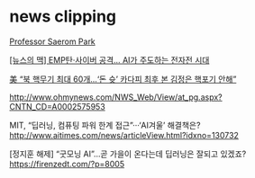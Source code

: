 # news clipping

[Professor Saerom Park](
https://blog.naver.com/wisetter/222054002989)

[[뉴스의 맥] EMP탄·사이버 공격… AI가 주도하는 전자전 시대](
https://www.hankyung.com/opinion/article/2017090567411)

[美 “북 핵무기 최대 60개…‘돈 슛’ 카다피 최후 본 김정은 핵포기 안해”](https://news.naver.com/main/ranking/read.nhn?mid=etc&sid1=111&rankingType=popular_day&oid=081&aid=0003116486&date=20200818&type=1&rankingSeq=8&rankingSectionId=100)


http://www.ohmynews.com/NWS_Web/View/at_pg.aspx?CNTN_CD=A0002575953

MIT, “딥러닝, 컴퓨팅 파워 한계 접근”···‘AI겨울’ 해결책은?
http://www.aitimes.com/news/articleView.html?idxno=130732

[정지훈 해제] “굿모닝 AI”…곧 가을이 온다는데 딥러닝은 잘되고 있겠죠?
https://firenzedt.com/?p=8005
